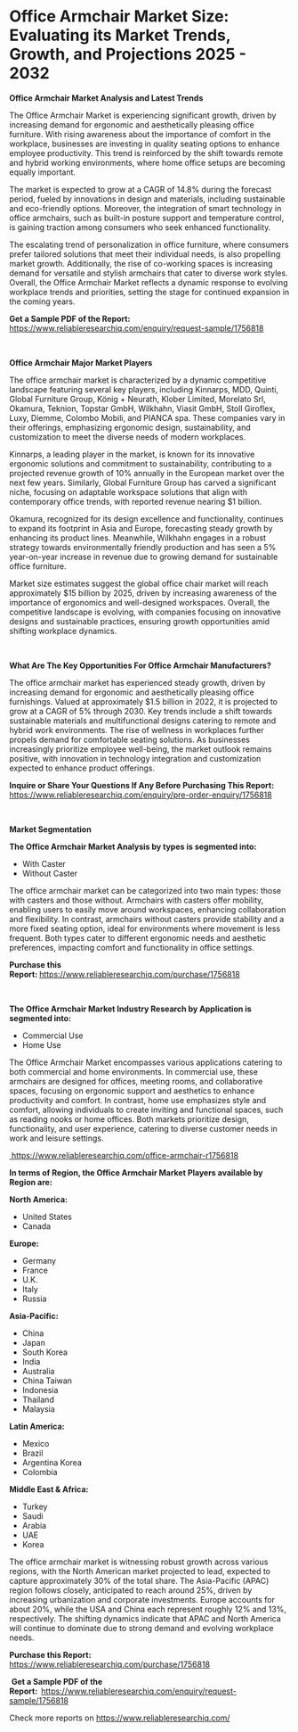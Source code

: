 <p><h1>Office Armchair Market Size: Evaluating its Market Trends, Growth, and Projections 2025 - 2032</h1></p><p><strong>Office Armchair Market Analysis and Latest Trends</strong></p>
<p><p>The Office Armchair Market is experiencing significant growth, driven by increasing demand for ergonomic and aesthetically pleasing office furniture. With rising awareness about the importance of comfort in the workplace, businesses are investing in quality seating options to enhance employee productivity. This trend is reinforced by the shift towards remote and hybrid working environments, where home office setups are becoming equally important.</p><p>The market is expected to grow at a CAGR of 14.8% during the forecast period, fueled by innovations in design and materials, including sustainable and eco-friendly options. Moreover, the integration of smart technology in office armchairs, such as built-in posture support and temperature control, is gaining traction among consumers who seek enhanced functionality. </p><p>The escalating trend of personalization in office furniture, where consumers prefer tailored solutions that meet their individual needs, is also propelling market growth. Additionally, the rise of co-working spaces is increasing demand for versatile and stylish armchairs that cater to diverse work styles. Overall, the Office Armchair Market reflects a dynamic response to evolving workplace trends and priorities, setting the stage for continued expansion in the coming years.</p></p>
<p><strong>Get a Sample PDF of the Report:&nbsp;</strong> <a href="https://www.reliableresearchiq.com/enquiry/request-sample/1756818?utm_campaign=3073&utm_medium=2&utm_source=Github&utm_content=ia&utm_term=04042025&utm_id=office-armchair">https://www.reliableresearchiq.com/enquiry/request-sample/1756818</a></p>
<p>&nbsp;</p>
<p><strong>Office Armchair Major Market Players</strong></p>
<p><p>The office armchair market is characterized by a dynamic competitive landscape featuring several key players, including Kinnarps, MDD, Quinti, Global Furniture Group, König + Neurath, Klober Limited, Morelato Srl, Okamura, Teknion, Topstar GmbH, Wilkhahn, Viasit GmbH, Stoll Giroflex, Luxy, Diemme, Colombo Mobili, and PIANCA spa. These companies vary in their offerings, emphasizing ergonomic design, sustainability, and customization to meet the diverse needs of modern workplaces.</p><p>Kinnarps, a leading player in the market, is known for its innovative ergonomic solutions and commitment to sustainability, contributing to a projected revenue growth of 10% annually in the European market over the next few years. Similarly, Global Furniture Group has carved a significant niche, focusing on adaptable workspace solutions that align with contemporary office trends, with reported revenue nearing $1 billion.</p><p>Okamura, recognized for its design excellence and functionality, continues to expand its footprint in Asia and Europe, forecasting steady growth by enhancing its product lines. Meanwhile, Wilkhahn engages in a robust strategy towards environmentally friendly production and has seen a 5% year-on-year increase in revenue due to growing demand for sustainable office furniture.</p><p>Market size estimates suggest the global office chair market will reach approximately $15 billion by 2025, driven by increasing awareness of the importance of ergonomics and well-designed workspaces. Overall, the competitive landscape is evolving, with companies focusing on innovative designs and sustainable practices, ensuring growth opportunities amid shifting workplace dynamics.</p></p>
<p>&nbsp;</p>
<p><strong>What Are The Key Opportunities For Office Armchair Manufacturers?</strong></p>
<p><p>The office armchair market has experienced steady growth, driven by increasing demand for ergonomic and aesthetically pleasing office furnishings. Valued at approximately $1.5 billion in 2022, it is projected to grow at a CAGR of 5% through 2030. Key trends include a shift towards sustainable materials and multifunctional designs catering to remote and hybrid work environments. The rise of wellness in workplaces further propels demand for comfortable seating solutions. As businesses increasingly prioritize employee well-being, the market outlook remains positive, with innovation in technology integration and customization expected to enhance product offerings.</p></p>
<p><strong>Inquire or Share Your Questions If Any Before Purchasing This Report:</strong> <a href="https://www.reliableresearchiq.com/enquiry/pre-order-enquiry/1756818?utm_campaign=3073&utm_medium=2&utm_source=Github&utm_content=ia&utm_term=04042025&utm_id=office-armchair">https://www.reliableresearchiq.com/enquiry/pre-order-enquiry/1756818</a></p>
<p>&nbsp;</p>
<p><strong>Market Segmentation</strong></p>
<p><strong>The Office Armchair Market Analysis by types is segmented into:</strong></p>
<p><ul><li>With Caster</li><li>Without Caster</li></ul></p>
<p><p>The office armchair market can be categorized into two main types: those with casters and those without. Armchairs with casters offer mobility, enabling users to easily move around workspaces, enhancing collaboration and flexibility. In contrast, armchairs without casters provide stability and a more fixed seating option, ideal for environments where movement is less frequent. Both types cater to different ergonomic needs and aesthetic preferences, impacting comfort and functionality in office settings.</p></p>
<p><strong>Purchase this Report:&nbsp;</strong><a href="https://www.reliableresearchiq.com/purchase/1756818?utm_campaign=3073&utm_medium=2&utm_source=Github&utm_content=ia&utm_term=04042025&utm_id=office-armchair">https://www.reliableresearchiq.com/purchase/1756818</a></p>
<p>&nbsp;</p>
<p><strong>The Office Armchair Market Industry Research by Application is segmented into:</strong></p>
<p><ul><li>Commercial Use</li><li>Home Use</li></ul></p>
<p><p>The Office Armchair Market encompasses various applications catering to both commercial and home environments. In commercial use, these armchairs are designed for offices, meeting rooms, and collaborative spaces, focusing on ergonomic support and aesthetics to enhance productivity and comfort. In contrast, home use emphasizes style and comfort, allowing individuals to create inviting and functional spaces, such as reading nooks or home offices. Both markets prioritize design, functionality, and user experience, catering to diverse customer needs in work and leisure settings.</p></p>
<p><a href="https://www.reliableresearchiq.com/office-armchair-r1756818?utm_campaign=3073&utm_medium=2&utm_source=Github&utm_content=ia&utm_term=04042025&utm_id=office-armchair">&nbsp;https://www.reliableresearchiq.com/office-armchair-r1756818</a></p>
<p><strong>In terms of Region, the Office Armchair Market Players available by Region are:</strong></p>
<p>
    <p> <strong> North America: </strong>
        <ul>
            <li>United States</li>
            <li>Canada</li>
        </ul>
        </p> 
    <p> <strong> Europe: </strong>
        <ul>
            <li>Germany</li>
            <li>France</li>
            <li>U.K.</li>
            <li>Italy</li>
            <li>Russia</li>
        </ul>
        </p> 
    <p> <strong> Asia-Pacific: </strong>
        <ul>
            <li>China</li>
            <li>Japan</li>
            <li>South Korea</li>
            <li>India</li>
            <li>Australia</li>
            <li>China Taiwan</li>
            <li>Indonesia</li>
            <li>Thailand</li>
            <li>Malaysia</li>
        </ul>
        </p> 
    <p> <strong> Latin America: </strong>
        <ul>
            <li>Mexico</li>
            <li>Brazil</li>
            <li>Argentina Korea</li>
            <li>Colombia</li>
        </ul>
        </p> 
    <p> <strong> Middle East & Africa: </strong>
        <ul>
            <li>Turkey</li>
            <li>Saudi</li>
            <li>Arabia</li>
            <li>UAE</li>
            <li>Korea</li>
        </ul>
    </p>
    </p>
<p><p>The office armchair market is witnessing robust growth across various regions, with the North American market projected to lead, expected to capture approximately 30% of the total share. The Asia-Pacific (APAC) region follows closely, anticipated to reach around 25%, driven by increasing urbanization and corporate investments. Europe accounts for about 20%, while the USA and China each represent roughly 12% and 13%, respectively. The shifting dynamics indicate that APAC and North America will continue to dominate due to strong demand and evolving workplace needs.</p></p>
<p><strong>Purchase this Report: </strong><a href="https://www.reliableresearchiq.com/purchase/1756818?utm_campaign=3073&utm_medium=2&utm_source=Github&utm_content=ia&utm_term=04042025&utm_id=office-armchair">https://www.reliableresearchiq.com/purchase/1756818</a></p>
<p>&nbsp;<strong>Get a Sample PDF of the Report:&nbsp;&nbsp;</strong><a href="https://www.reliableresearchiq.com/enquiry/request-sample/1756818?utm_campaign=3073&utm_medium=2&utm_source=Github&utm_content=ia&utm_term=04042025&utm_id=office-armchair">https://www.reliableresearchiq.com/enquiry/request-sample/1756818</a></p>
<p><strong></strong></p>
<p>Check more reports on <a href="https://www.reliableresearchiq.com/?utm_campaign=3073&utm_medium=2&utm_source=Github&utm_content=ia&utm_term=04042025&utm_id=office-armchair">https://www.reliableresearchiq.com/</a></p>